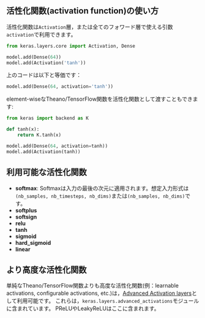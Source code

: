 
## 活性化関数(activation function)の使い方

活性化関数は`Activation`層，または全てのフォワード層で使える引数`activation`で利用できます。

```python
from keras.layers.core import Activation, Dense

model.add(Dense(64))
model.add(Activation('tanh'))
```
上のコードは以下と等価です：
```python
model.add(Dense(64, activation='tanh'))
```

element-wiseなTheano/TensorFlow関数を活性化関数として渡すこともできます:

```python
from keras import backend as K

def tanh(x):
    return K.tanh(x)

model.add(Dense(64, activation=tanh))
model.add(Activation(tanh))
```

## 利用可能な活性化関数

- __softmax__: Softmaxは入力の最後の次元に適用されます。想定入力形式は`(nb_samples, nb_timesteps, nb_dims)`または`(nb_samples, nb_dims)`です。
- __softplus__
- __softsign__
- __relu__
- __tanh__
- __sigmoid__
- __hard_sigmoid__
- __linear__

## より高度な活性化関数

単純なTheano/TensorFlow関数よりも高度な活性化関数(例：learnable activations, configurable activations, etc.)は，[Advanced Activation layers](layers/advanced-activations.md)として利用可能です。
これらは，`keras.layers.advanced_activations`モジュールに含まれています。
PReLUやLeakyReLUはここに含まれます。

